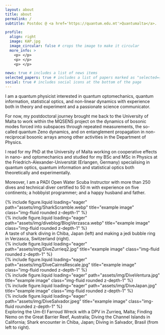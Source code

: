 ```yaml
---
layout: about
title: about
permalink: /
subtitle: Postdoc @ <a href='https://quantum.edu.mt'>Quantumalta</a>.

profile:
  align: right
  image: KAP.jpg
  image_circular: false # crops the image to make it circular
  more_info: >
    <p> </p>
    <p> </p>
    <p> </p>

news: true # includes a list of news items
selected_papers: true # includes a list of papers marked as "selected={true}"
social: true # includes social icons at the bottom of the page
---
```


I am a quantum physicist interested in quantum optomechanics, quantum information, statistical optics, and non-linear dynamics with experience both in theory and experiment and a passionate science communicator.

For now, my postdoctoral journey brought me back to the University of Malta to work within the MQSENS project on the dynamics of bosonic modes forced into subspaces through repeated measurements, the so-called quantum Zeno dynamics, and on entanglement propagation in non-reciprocal bosonic arrays among other activities in the Department of Physics.

I read for my PhD at the University of Malta working on cooperative effects in nano- and optomechanics and studied for my BSc and MSc in Physics at the Friedrich-Alexander-Universität (Erlangen, Germany) specialising in quantum optics, quantum information and statistical optics both theoretically and experimentally. 


Moreover, I am a PADI Open Water Scuba Instructor with more than 250 dives and technical diver certified to 50 m with experience on five continents; a hobbyist programmer; and a happy husband and father.

<div class="row">
    <div class="col-sm mt-3 mt-md-0">
        {% include figure.liquid loading="eager" path="assets/img/SharkScramble.webp" title="example image" class="img-fluid rounded z-depth-1" %}
    </div>
    <div class="col-sm mt-3 mt-md-0">
        {% include figure.liquid loading="eager" path="assets/img/diveblog/BlogVerzasca.webp" title="example image" class="img-fluid rounded z-depth-1" %}
    </div>
</div>
<div class="caption">
    A taste of shark diving in Chiba, Japan (left) and making a jedi bubble ring in Verzasca, Switzerland (right).
</div>
<div class="row">
    <div class="col-sm mt-3 mt-md-0">
        {% include figure.liquid loading="eager" path="assets/img/DiveZurrieq2.jpg" title="example image" class="img-fluid rounded z-depth-1" %}
    </div>
    <div class="col-sm mt-3 mt-md-0">
        {% include figure.liquid loading="eager" path="assets/img/DiveCairnsRescale.jpg" title="example image" class="img-fluid rounded z-depth-1" %}
    </div>
    <div class="col-sm mt-3 mt-md-0">
        {% include figure.liquid loading="eager" path="assets/img/DiveVentura.jpg" title="example image" class="img-fluid rounded z-depth-1" %}
    </div>
    <div class="col-sm mt-3 mt-md-0">
        {% include figure.liquid loading="eager" path="assets/img/DiveJapan.jpg" title="example image" class="img-fluid rounded z-depth-1" %}
    </div>
    <div class="col-sm mt-3 mt-md-0">
        {% include figure.liquid loading="eager" path="assets/img/DiveSalvador.jpeg" title="example image" class="img-fluid rounded z-depth-1" %}
    </div>
</div>
<div class="caption">
    Exploring the Um-El Farroud Wreck with a DPV in Zurrieq, Malta; Finding Nemo on the Great Barrier Reef, Australia; Diving the Channel Islands in California; Shark encounter in Chiba, Japan; Diving in Salvador, Brasil (from left to right).
</div>

